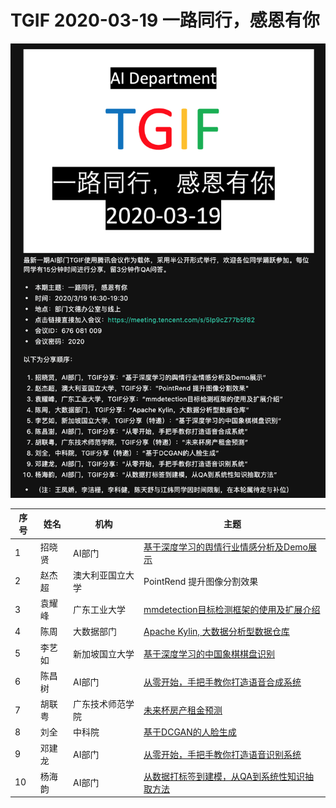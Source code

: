 # TGIF 2020-03-19 一路同行，感恩有你
![](Document/TGIF.20200319.00.png "")


| 序号 | 姓名 | 机构 | 主题 |
| ---- | ---- | ----|-----|
|1| 招晓贤 | AI部门 | [基于深度学习的舆情行业情感分析及Demo展示](https://github.com/weijiang2009/URun.ResearchPrototype/tree/dev/People/Xiaoxian/NLP%E5%9F%BA%E7%A1%80%E7%9F%A5%E8%AF%86%E6%95%B4%E7%90%86/Transformer%E7%AC%94%E8%AE%B0)|
|2| 赵杰超 | 澳大利亚国立大学 | PointRend 提升图像分割效果 |
|3| 袁耀峰 | 广东工业大学 | [mmdetection目标检测框架的使用及扩展介绍](Document/mmdetection目标检测框架使用及扩展.pdf) |
|4| 陈周 | 大数据部门 | [Apache Kylin, 大数据分析型数据仓库](Document/Kylin.md)|
|5| 李艺如 | 新加坡国立大学 | [基于深度学习的中国象棋棋盘识别](Document/ChineseChessBoardRecognization.pdf)|
|6| 陈昌树 | AI部门 | [从零开始，手把手教你打造语音合成系统](https://zhuanlan.zhihu.com/p/114212581?utm_source=wechat_session&utm_medium=social&utm_oi=606604221169143808&from=singlemessage)|
|7| 胡联粤 | 广东技术师范学院 | [未来杯房产租金预测](Document/胡联粤_房产租金预测未来杯方案.pptx)|
|8| 刘全 | 中科院 | [基于DCGAN的人脸生成](Document/DCGAN.pptx)|
|9| 邓建龙 | AI部门 | [从零开始，手把手教你打造语音识别系统](https://blog.csdn.net/weixin_39380002/article/details/105083443)|
|10| 杨海韵 | AI部门 | [从数据打标签到建模，从QA到系统性知识抽取方法](2020-03-26/Document/海韵TGIF.pptx)|




